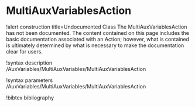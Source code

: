 <!-- MOOSE Documentation Stub: Remove this when content is added. -->

# MultiAuxVariablesAction

!alert construction title=Undocumented Class
The MultiAuxVariablesAction has not been documented. The content contained on this page
includes the basic documentation associated with an Action; however, what is contained is
ultimately determined by what is necessary to make the documentation clear for users.

!syntax description /AuxVariables/MultiAuxVariables/MultiAuxVariablesAction

!syntax parameters /AuxVariables/MultiAuxVariables/MultiAuxVariablesAction

!bibtex bibliography
